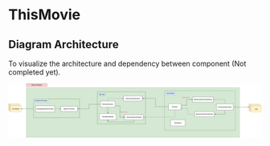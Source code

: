 # ThisMovie

## Diagram Architecture

To visualize the architecture and dependency between component (Not completed yet).

![](https://github.com/Reynaldiw/ThisMovie/blob/main/Untitled%20Diagram.drawio.png)
